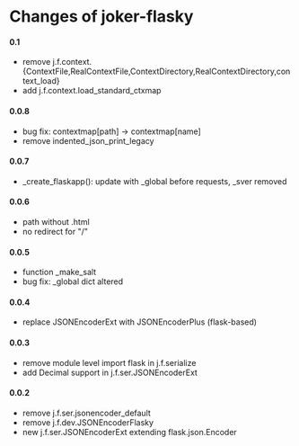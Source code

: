 Changes of joker-flasky
========================

#### 0.1
* remove j.f.context.{ContextFile,RealContextFile,ContextDirectory,RealContextDirectory,context_load}
* add j.f.context.load_standard_ctxmap

#### 0.0.8
* bug fix: contextmap[path] -> contextmap[name]
* remove indented_json_print_legacy

#### 0.0.7
* _create_flaskapp(): update with _global before requests, _sver removed

#### 0.0.6
* path without .html
* no redirect for "/"

#### 0.0.5
* function _make_salt
* bug fix: _global dict altered

#### 0.0.4
* replace JSONEncoderExt with JSONEncoderPlus (flask-based)

#### 0.0.3
* remove module level import flask in j.f.serialize
* add Decimal support in j.f.ser.JSONEncoderExt

#### 0.0.2
* remove j.f.ser.jsonencoder_default
* remove j.f.dev.JSONEncoderFlasky
* new j.f.ser.JSONEncoderExt extending flask.json.Encoder

